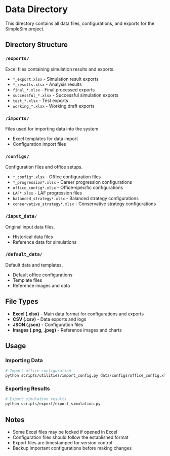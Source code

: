 # Data Directory

This directory contains all data files, configurations, and exports for the SimpleSim project.

## Directory Structure

### `/exports/`
Excel files containing simulation results and exports.
- `*_export.xlsx` - Simulation result exports
- `*_results.xlsx` - Analysis results
- `final_*.xlsx` - Final processed exports
- `successful_*.xlsx` - Successful simulation exports
- `test_*.xlsx` - Test exports
- `working_*.xlsx` - Working draft exports

### `/imports/`
Files used for importing data into the system.
- Excel templates for data import
- Configuration import files

### `/configs/`
Configuration files and office setups.
- `*_config*.xlsx` - Office configuration files
- `*_progression*.xlsx` - Career progression configurations
- `office_config*.xlsx` - Office-specific configurations
- `LAF*.xlsx` - LAF progression files
- `balanced_strategy*.xlsx` - Balanced strategy configurations
- `conservative_strategy*.xlsx` - Conservative strategy configurations

### `/input_data/`
Original input data files.
- Historical data files
- Reference data for simulations

### `/default_data/`
Default data and templates.
- Default office configurations
- Template files
- Reference images and data

## File Types

- **Excel (.xlsx)** - Main data format for configurations and exports
- **CSV (.csv)** - Data exports and logs
- **JSON (.json)** - Configuration files
- **Images (.png, .jpeg)** - Reference images and charts

## Usage

### Importing Data
```bash
# Import office configuration
python scripts/utilities/import_config.py data/configs/office_config.xlsx
```

### Exporting Results
```bash
# Export simulation results
python scripts/export/export_simulation.py
```

## Notes

- Some Excel files may be locked if opened in Excel
- Configuration files should follow the established format
- Export files are timestamped for version control
- Backup important configurations before making changes 